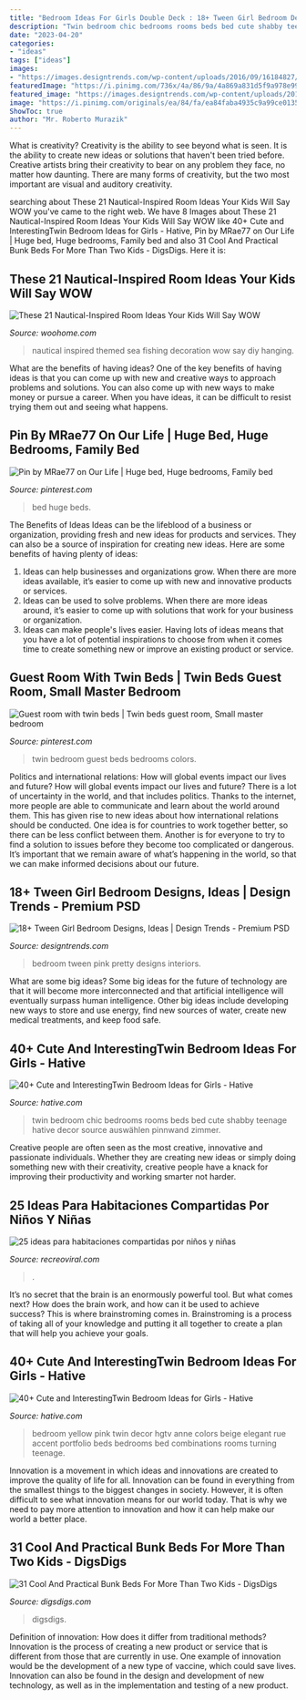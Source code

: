 ```yaml
---
title: "Bedroom Ideas For Girls Double Deck : 18+ Tween Girl Bedroom Designs, Ideas"
description: "Twin bedroom chic bedrooms rooms beds bed cute shabby teenage hative decor source auswählen pinnwand zimmer"
date: "2023-04-20"
categories:
- "ideas"
tags: ["ideas"]
images:
- "https://images.designtrends.com/wp-content/uploads/2016/09/16184827/Pretty-Pink-Tween-Girl-Bedroom.jpg"
featuredImage: "https://i.pinimg.com/736x/4a/86/9a/4a869a831d5f9a978e993eaac7943607--big-beds-huge-bed.jpg"
featured_image: "https://images.designtrends.com/wp-content/uploads/2016/09/16184827/Pretty-Pink-Tween-Girl-Bedroom.jpg"
image: "https://i.pinimg.com/originals/ea/84/fa/ea84faba4935c9a99ce0135ee7a60a6c.jpg"
ShowToc: true
author: "Mr. Roberto Murazik"
---
```



What is creativity?
Creativity is the ability to see beyond what is seen. It is the ability to create new ideas or solutions that haven't been tried before. Creative artists bring their creativity to bear on any problem they face, no matter how daunting. There are many forms of creativity, but the two most important are visual and auditory creativity.

	

		
searching about These 21 Nautical-Inspired Room Ideas Your Kids Will Say WOW you've came to the right web. We have 8 Images about These 21 Nautical-Inspired Room Ideas Your Kids Will Say WOW like 40+ Cute and InterestingTwin Bedroom Ideas for Girls - Hative, Pin by MRae77 on Our Life | Huge bed, Huge bedrooms, Family bed and also 31 Cool And Practical Bunk Beds For More Than Two Kids - DigsDigs. Here it is:
		
    
## These 21 Nautical-Inspired Room Ideas Your Kids Will Say WOW

<img loading=lazy src="http://www.woohome.com/wp-content/uploads/2017/05/nautical-themed-kids-room-1.jpg" onerror="this.onerror=null;this.src='https://tse4.mm.bing.net/th?id=OIP.2KFa8fNXLgGLON1IYHkMtAHaRl&amp;pid=15.1';" alt="These 21 Nautical-Inspired Room Ideas Your Kids Will Say WOW">

_Source: woohome.com_

>nautical inspired themed sea fishing decoration wow say diy hanging. 

	

What are the benefits of having ideas?
One of the key benefits of having ideas is that you can come up with new and creative ways to approach problems and solutions. You can also come up with new ways to make money or pursue a career. When you have ideas, it can be difficult to resist trying them out and seeing what happens.

    
## Pin By MRae77 On Our Life | Huge Bed, Huge Bedrooms, Family Bed

<img loading=lazy src="https://i.pinimg.com/736x/4a/86/9a/4a869a831d5f9a978e993eaac7943607--big-beds-huge-bed.jpg" onerror="this.onerror=null;this.src='https://tse1.mm.bing.net/th?id=OIP.L-cN5VY3Rgf6-X6zvIFreQHaFj&amp;pid=15.1';" alt="Pin by MRae77 on Our Life | Huge bed, Huge bedrooms, Family bed">

_Source: pinterest.com_

>bed huge beds. 

	

The Benefits of Ideas
Ideas can be the lifeblood of a business or organization, providing fresh and new ideas for products and services. They can also be a source of inspiration for creating new ideas. Here are some benefits of having plenty of ideas: 
1. Ideas can help businesses and organizations grow. When there are more ideas available, it’s easier to come up with new and innovative products or services. 
2. Ideas can be used to solve problems. When there are more ideas around, it’s easier to come up with solutions that work for your business or organization. 
3. Ideas can make people's lives easier. Having lots of ideas means that you have a lot of potential inspirations to choose from when it comes time to create something new or improve an existing product or service. 

    
## Guest Room With Twin Beds | Twin Beds Guest Room, Small Master Bedroom

<img loading=lazy src="https://i.pinimg.com/originals/ea/84/fa/ea84faba4935c9a99ce0135ee7a60a6c.jpg" onerror="this.onerror=null;this.src='https://tse3.mm.bing.net/th?id=OIP.4Ff6Zb7hePl3RV6OD_9OhQHaNK&amp;pid=15.1';" alt="Guest room with twin beds | Twin beds guest room, Small master bedroom">

_Source: pinterest.com_

>twin bedroom guest beds bedrooms colors. 

	

Politics and international relations: How will global events impact our lives and future?
How will global events impact our lives and future? There is a lot of uncertainty in the world, and that includes politics. Thanks to the internet, more people are able to communicate and learn about the world around them. This has given rise to new ideas about how international relations should be conducted. 
One idea is for countries to work together better, so there can be less conflict between them. Another is for everyone to try to find a solution to issues before they become too complicated or dangerous. It’s important that we remain aware of what’s happening in the world, so that we can make informed decisions about our future.

    
## 18+ Tween Girl Bedroom Designs, Ideas | Design Trends - Premium PSD

<img loading=lazy src="https://images.designtrends.com/wp-content/uploads/2016/09/16184827/Pretty-Pink-Tween-Girl-Bedroom.jpg" onerror="this.onerror=null;this.src='https://tse2.mm.bing.net/th?id=OIP.tLcHDhuysGhf7Oqv4DFsiAHaE8&amp;pid=15.1';" alt="18+ Tween Girl Bedroom Designs, Ideas | Design Trends - Premium PSD">

_Source: designtrends.com_

>bedroom tween pink pretty designs interiors. 

	

What are some big ideas?
Some big ideas for the future of technology are that it will become more interconnected and that artificial intelligence will eventually surpass human intelligence. Other big ideas include developing new ways to store and use energy, find new sources of water, create new medical treatments, and keep food safe.

    
## 40+ Cute And InterestingTwin Bedroom Ideas For Girls - Hative

<img loading=lazy src="https://hative.com/wp-content/uploads/2015/06/twin-bedroom-ideas-for-girls/23-twin-bedroom-ideas-for-girls.jpg" onerror="this.onerror=null;this.src='https://tse4.mm.bing.net/th?id=OIP.u-fvRstTGH5H655RSJA40wHaFj&amp;pid=15.1';" alt="40+ Cute and InterestingTwin Bedroom Ideas for Girls - Hative">

_Source: hative.com_

>twin bedroom chic bedrooms rooms beds bed cute shabby teenage hative decor source auswählen pinnwand zimmer. 

	

Creative people are often seen as the most creative, innovative and passionate individuals. Whether they are creating new ideas or simply doing something new with their creativity, creative people have a knack for improving their productivity and working smarter not harder.

    
## 25 Ideas Para Habitaciones Compartidas Por Niños Y Niñas

<img loading=lazy src="http://www.recreoviral.com/wp-content/uploads/2015/10/Creativas-habitaciones-compartidas-por-niños-y-niñas-12.jpg" onerror="this.onerror=null;this.src='https://tse1.mm.bing.net/th?id=OIP.ZueAjsHcfYZvrHd_8oIy4wHaE8&amp;pid=15.1';" alt="25 ideas para habitaciones compartidas por niños y niñas">

_Source: recreoviral.com_

>. 

	

It’s no secret that the brain is an enormously powerful tool. But what comes next? How does the brain work, and how can it be used to achieve success? This is where brainstroming comes in. Brainstroming is a process of taking all of your knowledge and putting it all together to create a plan that will help you achieve your goals.

    
## 40+ Cute And InterestingTwin Bedroom Ideas For Girls - Hative

<img loading=lazy src="https://hative.com/wp-content/uploads/2015/06/twin-bedroom-ideas-for-girls/11-twin-bedroom-ideas-for-girls.jpg" onerror="this.onerror=null;this.src='https://tse2.mm.bing.net/th?id=OIP.JJHWss2XjjvFp7iuYUKdDQHaJ4&amp;pid=15.1';" alt="40+ Cute and InterestingTwin Bedroom Ideas for Girls - Hative">

_Source: hative.com_

>bedroom yellow pink twin decor hgtv anne colors beige elegant rue accent portfolio beds bedrooms bed combinations rooms turning teenage. 

	

Innovation is a movement in which ideas and innovations are created to improve the quality of life for all. Innovation can be found in everything from the smallest things to the biggest changes in society. However, it is often difficult to see what innovation means for our world today. That is why we need to pay more attention to innovation and how it can help make our world a better place.

    
## 31 Cool And Practical Bunk Beds For More Than Two Kids - DigsDigs

<img loading=lazy src="https://www.digsdigs.com/photos/cool-and-practical-bunk-beds-for-more-than-two-kids-6-554x738.jpg" onerror="this.onerror=null;this.src='https://tse1.mm.bing.net/th?id=OIP.YQMZvR44cHrTc1ku-GtrMQHaJ3&amp;pid=15.1';" alt="31 Cool And Practical Bunk Beds For More Than Two Kids - DigsDigs">

_Source: digsdigs.com_

>digsdigs. 

	

Definition of innovation: How does it differ from traditional methods?
Innovation is the process of creating a new product or service that is different from those that are currently in use. One example of innovation would be the development of a new type of vaccine, which could save lives. Innovation can also be found in the design and development of new technology, as well as in the implementation and testing of a new product.

